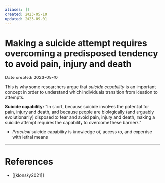 ```yaml
---
aliases: []
created: 2023-05-10
updated: 2023-09-01
---
```


# Making a suicide attempt requires overcoming a predisposed tendency to avoid pain, injury and death
Date created: 2023-05-10

This is why some researchers argue that *suicide capability* is an important concept in order to understand which individuals transition from ideation to attempts.

**Suicide capability:** "In short, because suicide involves the potential for pain, injury and death, and because people are biologically (and arguably evolutionarily) disposed to fear and avoid pain, injury and death, making a suicide attempt requires the capability to overcome these barriers."
- *Practical* suicide capability is knowledge of, access to, and expertise with lethal means

---
# References
* [[klonsky2021]]